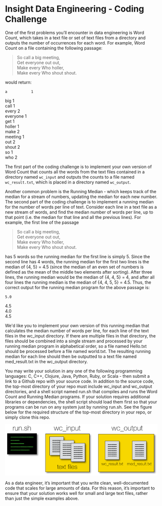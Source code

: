 Insight Data Engineering - Coding Challenge
===========================================================

One of the first problems you’ll encounter in data engineering is Word Count, which takes in a text file or set of text files from a directory and outputs the number of occurrences for each word.  For example, Word Count on a file containing the following passage:

> So call a big meeting,  
Get everyone out out,  
Make every Who holler,  
Make every Who shout shout.  

would return:

	a			1  
big			1  
call			1  
every			2  
everyone		1  
get			1  
holler			1  
make	 		2  
meeting			1  
out			2  
shout			2  
so			1  
who			2  

The first part of the coding challenge is to implement your own version of Word Count that counts all the words from the text files contained in a directory named `wc_input` and outputs the counts to a file named `wc_result.txt`, which is placed in a directory named `wc_output`.

Another common problem is the Running Median - which keeps track of the median for a stream of numbers, updating the median for each new number.  The second part of the coding challenge is to implement a running median for the number of words per line of text.  Consider each line in a text file as a new stream of words, and find the median number of words per line, up to that point (i.e. the median for that line and all the previous lines).  For example, the first line of the passage

> So call a big meeting,  
Get everyone out out,  
Make every Who holler,  
Make every Who shout shout.  

has 5 words so the running median for the first line is simply 5.  Since the second line has 4 words, the running median for the first two lines is the median of {4, 5} = 4.5 (since the median of an even set of numbers is defined as the mean of the middle two elements after sorting).  After three lines, the running median would be the median of {4, 4, 5} = 4, and after all four lines the running median is the median of {4, 4, 5, 5} = 4.5.  Thus, the correct output for the running median program for the above passage is:

	5.0  
4.5  
4.0  
4.5  

We'd like you to implement your own version of this running median that calculates the median number of words per line, for each line of the text files in the wc_input directory.  If there are multiple files in that directory, the files should be combined into a single stream and processed by your running median program in alphabetical order, so a file named Hello.txt should be processed before a file named world.txt.  The resulting running median for each line should then be outputted to a text file named med_result.txt in the wc_output directory.

You may write your solution in any one of the following programming languages: C, C++, Clojure, Java, Python, Ruby, or Scala - then submit a link to a Github repo with your source code.  In addition to the source code, the top-most directory of your repo must include wc_input and wc_output directories, and a shell script named run.sh that compiles and runs the Word Count and Running Median programs.  If your solution requires additional libraries or dependencies, the shell script should load them first so that your programs can be run on any system just by running run.sh.  See the figure below for the required structure of the top-most directory in your repo, or simply clone this repo.

![Example Repo Structure](images/directory-pic.png)

As a data engineer, it’s important that you write clean, well-documented code that scales for large amounts of data.  For this reason, it’s important to ensure that your solution works well for small and large text files, rather than just the simple examples above. 

